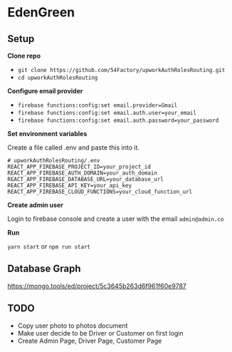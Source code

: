 # EdenGreen

## Setup

**Clone repo**

- `git clone https://github.com/54Factory/upworkAuthRolesRouting.git`
- `cd upworkAuthRolesRouting`

**Configure email provider**

- `firebase functions:config:set email.provider=Gmail`
- `firebase functions:config:set email.auth.user=your_email`
- `firebase functions:config:set email.auth.password=your_password`

**Set environment variables**

Create a file called .env and paste this into it.

    # upworkAuthRolesRouting/.env
    REACT_APP_FIREBASE_PROJECT_ID=your_project_id
    REACT_APP_FIREBASE_AUTH_DOMAIN=your_auth_domain
    REACT_APP_FIREBASE_DATABASE_URL=your_database_url
    REACT_APP_FIREBASE_API_KEY=your_api_key
    REACT_APP_FIREBASE_CLOUD_FUNCTIONS=your_cloud_function_url

**Create admin user**

Login to firebase console and create a user with the email `admin@admin.co`

**Run**

`yarn start` or `npm run start`

Database Graph
---
https://mongo.tools/ed/project/5c3645b263d6f961f60e9787


TODO
---
- Copy user photo to photos document
- Make user decide to be Driver or Customer on first login
- Create Admin Page, Driver Page, Customer Page
